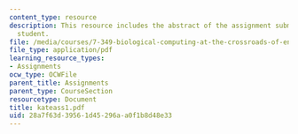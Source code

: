 ```yaml
---
content_type: resource
description: This resource includes the abstract of the assignment submitted by the
  student.
file: /media/courses/7-349-biological-computing-at-the-crossroads-of-engineering-and-science-spring-2005/28a7f63d39561d45296aa0f1b8d48e33_kateass1.pdf
file_type: application/pdf
learning_resource_types:
- Assignments
ocw_type: OCWFile
parent_title: Assignments
parent_type: CourseSection
resourcetype: Document
title: kateass1.pdf
uid: 28a7f63d-3956-1d45-296a-a0f1b8d48e33
---
```

